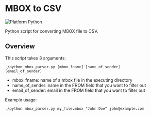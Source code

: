 # MBOX to CSV

![Platform Python](https://img.shields.io/badge/platform-python%202.7-yellow.svg)

Python script for converting MBOX file to CSV.

## Overview

This script takes 3 arguments:

`./python mbox_parser.py [mbox_fname] [name_of_sender] [email_of_sender]`

- mbox_fname: name of a mbox file in the executing directory
- name_of_sender: name in the FROM field that you want to filter out
- email_of_sender: email in the FROM field that you want to filter out

Example usage:

`./python mbox_parser.py my_file.mbox "John Doe" john@example.com`
